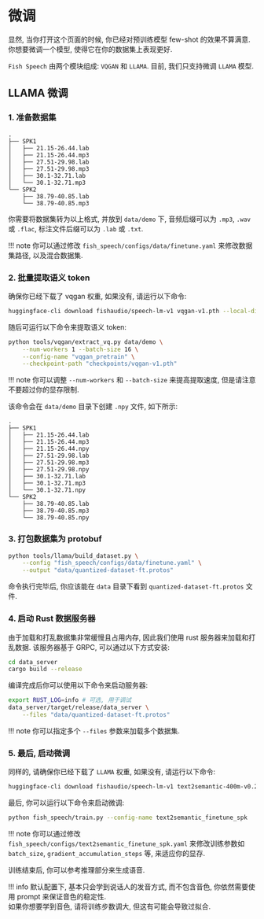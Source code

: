 # 微调

显然, 当你打开这个页面的时候, 你已经对预训练模型 few-shot 的效果不算满意. 你想要微调一个模型, 使得它在你的数据集上表现更好.  

`Fish Speech` 由两个模块组成: `VQGAN` 和 `LLAMA`. 目前, 我们只支持微调 `LLAMA` 模型.

## LLAMA 微调
### 1. 准备数据集

```
.
├── SPK1
│   ├── 21.15-26.44.lab
│   ├── 21.15-26.44.mp3
│   ├── 27.51-29.98.lab
│   ├── 27.51-29.98.mp3
│   ├── 30.1-32.71.lab
│   └── 30.1-32.71.mp3
└── SPK2
    ├── 38.79-40.85.lab
    └── 38.79-40.85.mp3
```

你需要将数据集转为以上格式, 并放到 `data/demo` 下, 音频后缀可以为 `.mp3`, `.wav` 或 `.flac`, 标注文件后缀可以为 `.lab` 或 `.txt`.

!!! note
    你可以通过修改 `fish_speech/configs/data/finetune.yaml` 来修改数据集路径, 以及混合数据集.

### 2. 批量提取语义 token

确保你已经下载了 vqgan 权重, 如果没有, 请运行以下命令:

```bash
huggingface-cli download fishaudio/speech-lm-v1 vqgan-v1.pth --local-dir checkpoints
```

随后可运行以下命令来提取语义 token:

```bash
python tools/vqgan/extract_vq.py data/demo \
    --num-workers 1 --batch-size 16 \
    --config-name "vqgan_pretrain" \
    --checkpoint-path "checkpoints/vqgan-v1.pth"
```

!!! note
    你可以调整 `--num-workers` 和 `--batch-size` 来提高提取速度, 但是请注意不要超过你的显存限制.

该命令会在 `data/demo` 目录下创建 `.npy` 文件, 如下所示:

```
.
├── SPK1
│   ├── 21.15-26.44.lab
│   ├── 21.15-26.44.mp3
│   ├── 21.15-26.44.npy
│   ├── 27.51-29.98.lab
│   ├── 27.51-29.98.mp3
│   ├── 27.51-29.98.npy
│   ├── 30.1-32.71.lab
│   ├── 30.1-32.71.mp3
│   └── 30.1-32.71.npy
└── SPK2
    ├── 38.79-40.85.lab
    ├── 38.79-40.85.mp3
    └── 38.79-40.85.npy
```

### 3. 打包数据集为 protobuf

```bash
python tools/llama/build_dataset.py \
    --config "fish_speech/configs/data/finetune.yaml" \
    --output "data/quantized-dataset-ft.protos"
```

命令执行完毕后, 你应该能在 `data` 目录下看到 `quantized-dataset-ft.protos` 文件.

### 4. 启动 Rust 数据服务器

由于加载和打乱数据集非常缓慢且占用内存, 因此我们使用 rust 服务器来加载和打乱数据. 该服务器基于 GRPC, 可以通过以下方式安装:

```bash
cd data_server
cargo build --release
```

编译完成后你可以使用以下命令来启动服务器:

```bash
export RUST_LOG=info # 可选, 用于调试
data_server/target/release/data_server \
    --files "data/quantized-dataset-ft.protos" 
```

!!! note
    你可以指定多个 `--files` 参数来加载多个数据集.

### 5. 最后, 启动微调

同样的, 请确保你已经下载了 `LLAMA` 权重, 如果没有, 请运行以下命令:

```bash
huggingface-cli download fishaudio/speech-lm-v1 text2semantic-400m-v0.2-4k.pth --local-dir checkpoints
```

最后, 你可以运行以下命令来启动微调:
```bash
python fish_speech/train.py --config-name text2semantic_finetune_spk
```

!!! note
    你可以通过修改 `fish_speech/configs/text2semantic_finetune_spk.yaml` 来修改训练参数如 `batch_size`, `gradient_accumulation_steps` 等, 来适应你的显存.

训练结束后, 你可以参考推理部分来生成语音. 


!!! info
    默认配置下, 基本只会学到说话人的发音方式, 而不包含音色, 你依然需要使用 prompt 来保证音色的稳定性.  
    如果你想要学到音色, 请将训练步数调大, 但这有可能会导致过拟合.